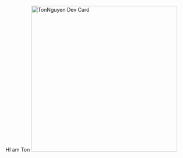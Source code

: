 
HI am Ton
<a href="https://app.daily.dev/DailyDevTips"><img src="https://github.com/toannguyen112/toannguyen112/blob/main/devcard.svg" width="400" alt="TonNguyen Dev Card"/></a>
